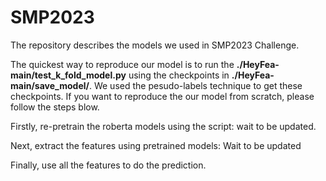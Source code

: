 # SMP2023
The repository describes the models we used in SMP2023 Challenge.

The quickest way to reproduce our model is to run the **./HeyFea-main/test_k_fold_model.py** using the checkpoints in **./HeyFea-main/save_model/**. We used the pesudo-labels technique to get these checkpoints.
If you want to reproduce the our model from scratch, please follow the steps blow.

Firstly, re-pretrain the roberta models using the script: wait to be updated.

Next, extract the features using pretrained models: Wait to be updated

Finally, use all the features to do the prediction.
